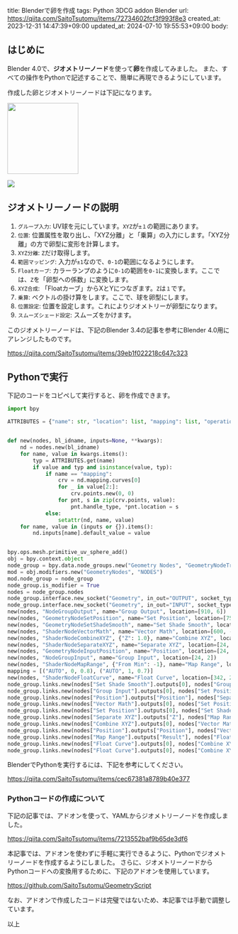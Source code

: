 title: Blenderで卵を作成
tags: Python 3DCG addon Blender
url: https://qiita.com/SaitoTsutomu/items/72734602fcf3f993f8e3
created_at: 2023-12-31 14:47:39+09:00
updated_at: 2024-07-10 19:55:53+09:00
body:

## はじめに

Blender 4.0で、**ジオメトリーノード**を使って**卵**を作成してみました。
また、すべての操作をPythonで記述することで、簡単に再現できるようにしています。

作成した卵とジオメトリーノードは下記になります。

<img src="https://qiita-image-store.s3.ap-northeast-1.amazonaws.com/0/13955/49d604f1-b3c0-2e25-f98f-cf00e0242b9a.png" width="160">

![](https://qiita-image-store.s3.ap-northeast-1.amazonaws.com/0/13955/7f587c93-7801-6e77-1bb5-9b26c5fdba88.png)

## ジオメトリーノードの説明

1. `グループ入力`: UV球を元にしています。`XYZ`が`±１`の範囲にあります。
2. `位置`: 位置属性を取り出し、「XYZ分離」と「乗算」の入力にします。「XYZ分離」の方で卵型に変形を計算します。
3. `XYZ分離`: `Z`だけ取得します。
4. `範囲マッピング`: 入力が`±1`なので、`0-1`の範囲になるようにします。
5. `Floatカーブ`: カラーランプのように`0-1`の範囲を`0-1`に変換します。ここでは、`Z`を「卵型への係数」に変換します。
6. `XYZ合成`: 「Floatカーブ」からXとYにつなぎます。`Z`は`１`です。
7. `乗算`: ベクトルの掛け算をします。ここで、球を卵型にします。
8. `位置設定`: 位置を設定します。これによりジオメトリーが卵型になります。
9. `スムーズシェード設定`: スムーズをかけます。

このジオメトリーノードは、下記のBlender 3.4の記事を参考にBlender 4.0用にアレンジしたものです。

https://qiita.com/SaitoTsutomu/items/39eb1f022218c647c323

## Pythonで実行

下記のコードをコピペして実行すると、卵を作成できます。

```py
import bpy

ATTRIBUTES = {"name": str, "location": list, "mapping": list, "operation": str}


def new(nodes, bl_idname, inputs=None, **kwargs):
    nd = nodes.new(bl_idname)
    for name, value in kwargs.items():
        typ = ATTRIBUTES.get(name)
        if value and typ and isinstance(value, typ):
            if name == "mapping":
                crv = nd.mapping.curves[0]
                for _ in value[2:]:
                    crv.points.new(0, 0)
                for pnt, s in zip(crv.points, value):
                    pnt.handle_type, *pnt.location = s
            else:
                setattr(nd, name, value)
    for name, value in (inputs or {}).items():
        nd.inputs[name].default_value = value


bpy.ops.mesh.primitive_uv_sphere_add()
obj = bpy.context.object
node_group = bpy.data.node_groups.new("Geometry Nodes", "GeometryNodeTree")
mod = obj.modifiers.new("GeometryNodes", "NODES")
mod.node_group = node_group
node_group.is_modifier = True
nodes = node_group.nodes
node_group.interface.new_socket("Geometry", in_out="OUTPUT", socket_type="NodeSocketGeometry")
node_group.interface.new_socket("Geometry", in_out="INPUT", socket_type="NodeSocketGeometry")
new(nodes, "NodeGroupOutput", name="Group Output", location=[910, 6])
new(nodes, "GeometryNodeSetPosition", name="Set Position", location=[756, 4])
new(nodes, "GeometryNodeSetShadeSmooth", name="Set Shade Smooth", location=[756, -200])
new(nodes, "ShaderNodeVectorMath", name="Vector Math", location=[600, -200], operation="MULTIPLY")
new(nodes, "ShaderNodeCombineXYZ", {"Z": 1.0}, name="Combine XYZ", location=[600, 4])
new(nodes, "ShaderNodeSeparateXYZ", name="Separate XYZ", location=[24, -200])
new(nodes, "GeometryNodeInputPosition", name="Position", location=[24, -110])
new(nodes, "NodeGroupInput", name="Group Input", location=[24, 2])
new(nodes, "ShaderNodeMapRange", {"From Min": -1}, name="Map Range", location=[184, 3])
mapping = [("AUTO", 0, 0.8), ("AUTO", 1, 0.7)]
new(nodes, "ShaderNodeFloatCurve", name="Float Curve", location=[342, 2], mapping=mapping)
node_group.links.new(nodes["Set Shade Smooth"].outputs[0], nodes["Group Output"].inputs[0])
node_group.links.new(nodes["Group Input"].outputs[0], nodes["Set Position"].inputs[0])
node_group.links.new(nodes["Position"].outputs["Position"], nodes["Separate XYZ"].inputs[0])
node_group.links.new(nodes["Vector Math"].outputs[0], nodes["Set Position"].inputs["Position"])
node_group.links.new(nodes["Set Position"].outputs[0], nodes["Set Shade Smooth"].inputs[0])
node_group.links.new(nodes["Separate XYZ"].outputs["Z"], nodes["Map Range"].inputs[0])
node_group.links.new(nodes["Combine XYZ"].outputs[0], nodes["Vector Math"].inputs[0])
node_group.links.new(nodes["Position"].outputs["Position"], nodes["Vector Math"].inputs[1])
node_group.links.new(nodes["Map Range"].outputs["Result"], nodes["Float Curve"].inputs["Factor"])
node_group.links.new(nodes["Float Curve"].outputs[0], nodes["Combine XYZ"].inputs["X"])
node_group.links.new(nodes["Float Curve"].outputs[0], nodes["Combine XYZ"].inputs["Y"])
```

BlenderでPythonを実行するには、下記を参考にしてください。

https://qiita.com/SaitoTsutomu/items/cec67381a8789b40e377

### Pythonコードの作成について

下記の記事では、アドオンを使って、YAMLからジオメトリーノードを作成しました。

https://qiita.com/SaitoTsutomu/items/7213552baf9b65de3df6

本記事では、アドオンを使わずに手軽に実行できるように、Pythonでジオメトリーノードを作成するようにしました。
さらに、ジオメトリーノードからPythonコードへの変換用するために、下記のアドオンを使用しています。

https://github.com/SaitoTsutomu/GeometryScript

なお、アドオンで作成したコードは完璧ではないため、本記事では手動で調整しています。

以上

